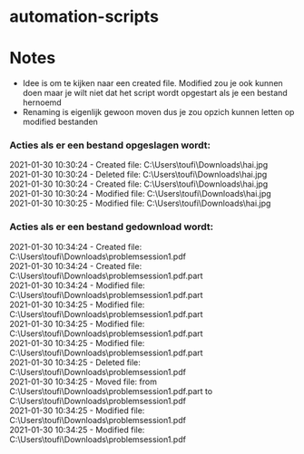 # automation-scripts

# Notes
- Idee is om te kijken naar een created file. Modified zou je ook kunnen doen maar je wilt niet dat het script wordt opgestart als je een bestand hernoemd
- Renaming is eigenlijk gewoon moven dus je zou opzich kunnen letten op modified bestanden

### Acties als er een bestand opgeslagen wordt:
2021-01-30 10:30:24 - Created file: C:\Users\toufi\Downloads\hai.jpg  \
2021-01-30 10:30:24 - Deleted file: C:\Users\toufi\Downloads\hai.jpg  \
2021-01-30 10:30:24 - Created file: C:\Users\toufi\Downloads\hai.jpg  \
2021-01-30 10:30:24 - Modified file: C:\Users\toufi\Downloads\hai.jpg \
2021-01-30 10:30:25 - Modified file: C:\Users\toufi\Downloads\hai.jpg

### Acties als er een bestand gedownload wordt:
2021-01-30 10:34:24 - Created file: C:\Users\toufi\Downloads\problemsession1.pdf \
2021-01-30 10:34:24 - Created file: C:\Users\toufi\Downloads\problemsession1.pdf.part \
2021-01-30 10:34:24 - Modified file: C:\Users\toufi\Downloads\problemsession1.pdf.part \
2021-01-30 10:34:25 - Modified file: C:\Users\toufi\Downloads\problemsession1.pdf.part\
2021-01-30 10:34:25 - Modified file: C:\Users\toufi\Downloads\problemsession1.pdf.part\
2021-01-30 10:34:25 - Modified file: C:\Users\toufi\Downloads\problemsession1.pdf.part\
2021-01-30 10:34:25 - Deleted file: C:\Users\toufi\Downloads\problemsession1.pdf\
2021-01-30 10:34:25 - Moved file: from C:\Users\toufi\Downloads\problemsession1.pdf.part to C:\Users\toufi\Downloads\problemsession1.pdf\
2021-01-30 10:34:25 - Modified file: C:\Users\toufi\Downloads\problemsession1.pdf \
2021-01-30 10:34:25 - Modified file: C:\Users\toufi\Downloads\problemsession1.pdf